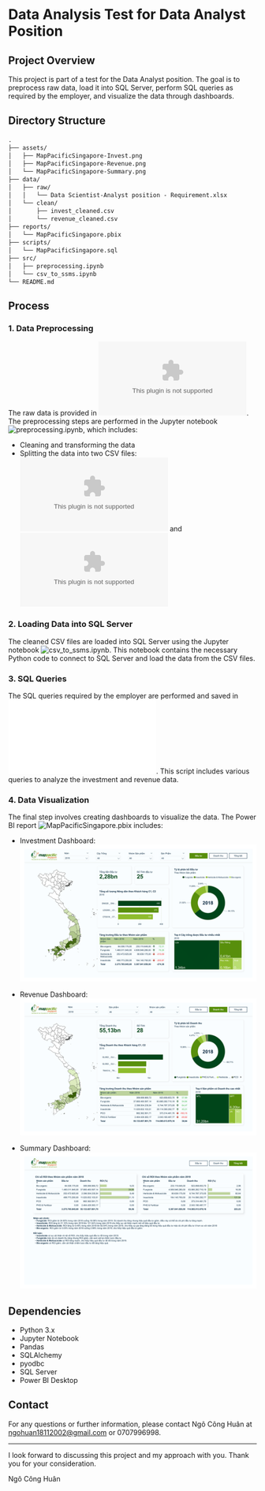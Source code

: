 # Data Analysis Test for Data Analyst Position

## Project Overview

This project is part of a test for the Data Analyst position. The goal is to preprocess raw data, load it into SQL Server, perform SQL queries as required by the employer, and visualize the data through dashboards.

## Directory Structure

```
.
├── assets/
│   ├── MapPacificSingapore-Invest.png
│   ├── MapPacificSingapore-Revenue.png
│   └── MapPacificSingapore-Summary.png
├── data/
│   ├── raw/
│   │   └── Data Scientist-Analyst position - Requirement.xlsx
│   └── clean/
│       ├── invest_cleaned.csv
│       └── revenue_cleaned.csv
├── reports/
│   └── MapPacificSingapore.pbix
├── scripts/
│   └── MapPacificSingapore.sql
├── src/
│   ├── preprocessing.ipynb
│   └── csv_to_ssms.ipynb
└── README.md
```

## Process

### 1. Data Preprocessing

The raw data is provided in ![Data Scientist-Analyst position - Requirement.xlsx](data/raw/Data%20Scientist-Analyst%20position%20-%20Requirement.xlsx). The preprocessing steps are performed in the Jupyter notebook ![preprocessing.ipynb](src/preprocessing.ipynb), which includes:

- Cleaning and transforming the data
- Splitting the data into two CSV files: ![invest_cleaned.csv](data/clean/invest_cleaned.csv) and ![revenue_cleaned.csv](data/clean/revenue_cleaned.csv)

### 2. Loading Data into SQL Server

The cleaned CSV files are loaded into SQL Server using the Jupyter notebook ![csv_to_ssms.ipynb](src/csv_to_ssms.ipynb). This notebook contains the necessary Python code to connect to SQL Server and load the data from the CSV files.

### 3. SQL Queries

The SQL queries required by the employer are performed and saved in ![MapPacificSingapore.sql](scripts/MapPacificSingapore.sql). This script includes various queries to analyze the investment and revenue data.

### 4. Data Visualization

The final step involves creating dashboards to visualize the data. The Power BI report ![MapPacificSingapore.pbix](reports/MapPacificSingapore.pbix) includes:

- Investment Dashboard:
  ![Invest Dashboard](assets/MapPacificSingapore-Invest.png)
  
- Revenue Dashboard:
  ![Revenue Dashboard](assets/MapPacificSingapore-Revenue.png)
  
- Summary Dashboard:
  ![Summary Dashboard](assets/MapPacificSingapore-Summary.png)

## Dependencies

- Python 3.x
- Jupyter Notebook
- Pandas
- SQLAlchemy
- pyodbc
- SQL Server
- Power BI Desktop

## Contact

For any questions or further information, please contact Ngô Công Huân at ngohuan18112002@gmail.com or 0707996998.

---

I look forward to discussing this project and my approach with you. Thank you for your consideration.

Ngô Công Huân
